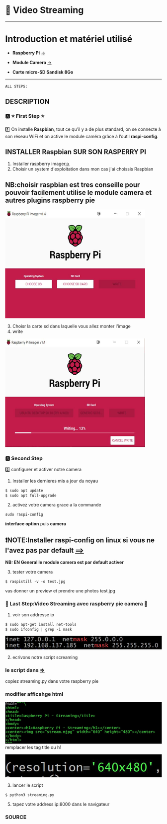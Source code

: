 #  :pushpin: Video Streaming

---
# Introduction et matériel utilisé
* **Raspberry Pi** [->](https://www.amazon.fr/gp/product/B00Q8MM4PI/ref=as_li_tl?ie=UTF8&camp=1642&creative=6746&creativeASIN=B00Q8MM4PI&linkCode=as2&tag=magdiblog-21&linkId=ILNQLTZCCS5EITBS)

* **Module Camera** [->](https://www.amazon.fr/gp/product/B00E1GGE40/ref=as_li_tl?ie=UTF8&camp=1642&creative=6746&creativeASIN=B00E1GGE40&linkCode=as2&tag=magdiblog-21&linkId=5AG5Y5WRP3IRFDAU)

* **Carte micro-SD Sandisk 8Go**

 
---
```{r setup, include=FALSE}
ALL STEPS:
```
DESCRIPTION
--------------------------------------------------
### :a: :star: First Step :star:
:one: On installe **Raspbian**, tout ce qu’il y a de plus standard, on se connecte à son réseau WiFi et on active le module caméra grâce à l’outil **raspi-config**.



 ## **INSTALLER Raspbian SUR SON RASPERRY PI**
 1. Installer raspberry imager[->](https://www.raspberrypi.org/software/)
 2. Choisir un system d'exploitation dans mon cas j'ai choissis Raspbian
 ## **NB:choisir raspbian est tres conseille pour pouvoir facilement utilise le module camera et autres plugins raspberry pie**
 
 <img src="img/raspberry.JPG" height=350 width="450"></img>
 
 
 3. Choisr la carte sd dans laquelle vous allez monter l'image
 4. write
 
  <img src="img/raspberry Pi image.JPG" height=350 width="450"></img>
 
  
 ### :b: Second Step 
 :two: configurer et activer notre camera
 
 1. Installer les dernieres mis a jour du noyau
 
```{r}
$ sudo apt update
$ sudo apt full-upgrade
```
2. activez votre camera grace a la commande

```{r}
sudo raspi-config

```
**interface option** puis **camera**
## :exclamation:**NOTE:Installer raspi-config on linux si vous ne l'avez pas par default [==>](https://rootsaid.com/raspi-config-install-setup-in-any-raspberry-pi-linux-os/)**


**NB: EN General le module camera est par default activer** 

3. tester votre camera

```{r}
$ raspistill -v -o test.jpg

```
vas donner un preview et prendre une photos test.jpg

### :cinema: Last Step:Video Streaming avec raspberry pie camera :cinema:
1. voir son addresse ip

```
$ sudo apt-get install net-tools
$ sudo ifconfig | grep -i mask
```
![ip address/mask](img/st1.JPG)

2. ecrivons notre script screaming
### le script dans [=>](https://github.com/CollegeBoreal/INF1085-200-20A-01/tree/master/P.Projets/300117178/src)
copiez streaming.py dans votre raspberry pie

### modifier afficahge html
![ip address/mask](img/st2.JPG)
remplacer les tag title ou h1

![ip address/mask](img/st3.JPG)



3. lancer le script

```
$ python3 streaming.py

```

5. tapez votre address ip:8000 dans le navigateur





 
 


### SOURCE




